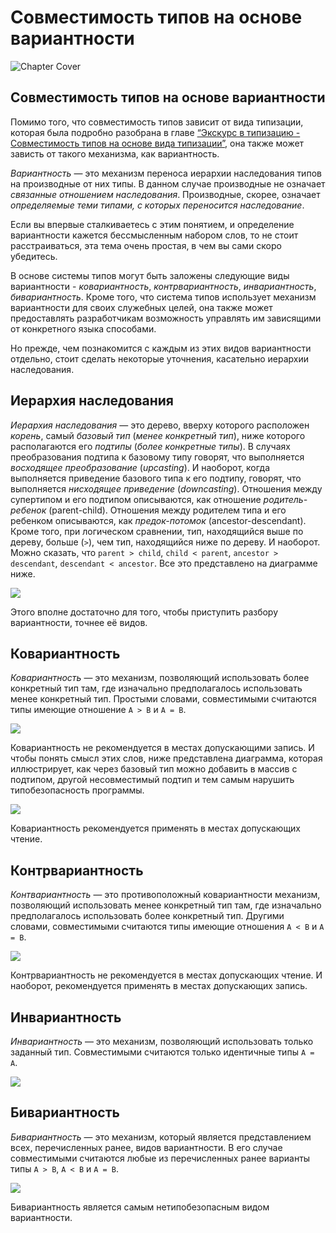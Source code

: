 # Совместимость типов на основе вариантности
![Chapter Cover](./images/chapter-cover.png)
## Совместимость типов на основе вариантности


Помимо того, что совместимость типов зависит от вида типизации, которая была подробно разобрана в главе [“Экскурс в типизацию - Совместимость типов на основе вида типизации”](), она также может зависть от такого механизма, как вариантность.

*Вариантность* — это механизм переноса иерархии наследования типов на производные от них типы. В данном случае производные не означает *связанные отношением наследования*. Производные, скорее, означает *определяемые теми типами, с которых переносится наследование*. 

Если вы впервые сталкиваетесь с этим понятием, и определение вариантности кажется бессмысленным набором слов, то не стоит расстраиваться, эта тема очень простая, в чем вы сами скоро убедитесь.

В основе системы типов могут быть заложены следующие виды вариантности - *ковариантность*, *контрвариантность*, *инвариантность*, *бивариантность*. Кроме того, что система типов использует механизм вариантности для своих служебных целей, она также может предоставлять разработчикам возможность управлять им зависящими от конкретного языка способами.

Но прежде, чем познакомится с каждым из этих видов вариантности отдельно, стоит сделать некоторые уточнения, касательно иерархии наследования.


## Иерархия наследования


*Иерархия наследования* — это дерево, вверху которого расположен *корень*, самый *базовый тип* (*менее конкретный тип*), ниже которого располагаются его *подтипы* (*более конкретные типы*). В случаях преобразования подтипа к базовому типу говорят, что выполняется *восходящее преобразование*  (*upcasting*). И наоборот, когда выполняется приведение базового типа к его подтипу, говорят, что выполняется *нисходящее приведение* (*downcasting*). Отношения между супертипом и его подтипом описываются, как отношение *родитель-ребенок* (parent-child). Отношения между родителем типа и его ребенком описываются, как *предок-потомок* (ancestor-descendant). Кроме того, при логическом сравнении, тип,  находящийся выше по дереву, больше (`>`), чем тип, находящийся ниже по дереву. И наоборот. Можно сказать, что `parent > child`, `child < parent`, `ancestor > descendant`, `descendant < ancestor`. Все это представлено на диаграмме ниже.

![](./images/nominative-types-hierarchical-tree.png)

Этого вполне достаточно для того, чтобы приступить разбору вариантности, точнее её видов.


## Ковариантность


*Ковариантность* — это механизм, позволяющий использовать более конкретный тип там, где изначально предполагалось использовать менее конкретный тип. Простыми словами, совместимыми считаются типы имеющие отношение `A > B` и `A = B`.

![](./images/nominative-types-covariance-compatible.png)

Ковариантность не рекомендуется в местах допускающими запись. И чтобы понять смысл этих слов, ниже представлена диаграмма, которая иллюстрирует, как через базовый тип можно добавить в массив с подтипом, другой несовместимый подтип и тем самым нарушить типобезопасность программы.

![](./images/nominative-types-covariace-bad-example.png)

Ковариантность рекомендуется применять в местах допускающих чтение.


## Контрвариантность


*Контвариантность* — это противоположный ковариантности механизм, позволяющий использовать менее конкретный тип там, где изначально предполагалось использовать более конкретный тип. Другими словами, совместимыми считаются типы имеющие отношения `A < B` и `A = B`.

![](./images/nominative-types-contrvariance-compatible.png)

Контрвариантность не рекомендуется в местах допускающих чтение. И наоборот, рекомендуется применять в местах допускающих запись.


## Инвариантность


*Инвариантность* — это механизм, позволяющий использовать только заданный тип. Совместимыми считаются только идентичные типы `A = A`.

![](./images/nominative-types-invariance-compatible.png)


## Бивариантность


*Бивариантность* — это механизм, который является представлением всех, перечисленных ранее, видов вариантности. В его случае совместимыми считаются любые из перечисленных ранее варианты типы `A > B`, `A < B` и `A = B`.

![](./images/nominative-types-bivariance-compatible.png)

Бивариантность является самым нетипобезопасным видом вариантности.
